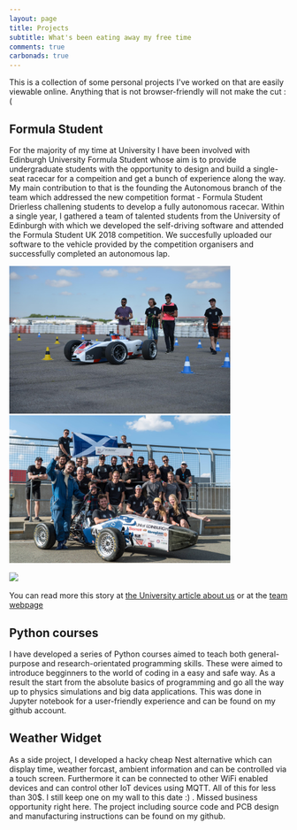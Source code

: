 ```yaml
---
layout: page
title: Projects
subtitle: What's been eating away my free time
comments: true
carbonads: true
---
```


This is a collection of some personal projects I've worked on that are easily viewable online. Anything that is not browser-friendly will not make the cut :(

## Formula Student
For the majority of my time at University I have been involved with Edinburgh University Formula Student whose aim is to provide undergraduate students with the opportunity to design and build a single-seat racecar for a compeition and get a bunch of experience along the way. My main contribution to that is the founding the Autonomous branch of the team which addressed the new competition format - Formula Student Drierless challening students to develop a fully autonomous racecar. Within a single year, I gathered a team of talented students from the University of Edinburgh with which we developed the self-driving software and attended the Formula Student UK 2018 competition. We succesfully uploaded our software to the vehicle provided by the competition organisers and successfully completed an autonomous lap.


<p float="left">
  <img src="/img/slider/EUFS_Picture_1.jpg" width="400" />
  <img src="/img/slider/EUFS_Picture_3.jpg" width="400" /> 
</p>


[![](https://img.youtube.com/vi/Ic7Szt7nbeI/0.jpg)](https://www.youtube.com/watch?v=Ic7Szt7nbeI)



You can read more this story at [the University article about us](https://www.ed.ac.uk/informatics/news-events/stories/2018/students-on-quest-for-high-speed-success) or at the [team webpage](http://eufs.eusa.ed.ac.uk)

## Python courses
I have developed a series of Python courses aimed to teach both general-purpose and research-orientated programming skills. These were aimed to introduce begginners to the world of coding in a easy and safe way. As a result the start from the absolute basics of programming and go all the way up to physics simulations and big data applications. This was done in Jupyter notebook for a user-friendly experience and can be found on my github account. 


## Weather Widget
As a side project, I developed a hacky cheap Nest alternative which can display time, weather forcast, ambient information and can be controlled via a touch screen. Furthermore it can be connected to other WiFi enabled devices and can control other IoT devices using MQTT. All of this for less than 30$. I still keep one on my wall to this date :) . Missed business opportunity right here. The project including source code and PCB design and manufacturing instructions can be found on my github.

